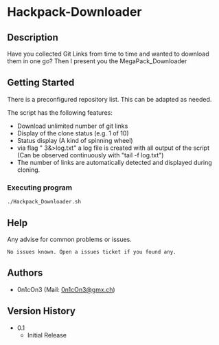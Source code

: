 # Hackpack-Downloader
## Description

Have you collected Git Links from time to time and wanted to download them in one go? Then I present you the MegaPack_Downloader

## Getting Started

There is a preconfigured repository list. 
This can be adapted as needed. 

The script has the following features:

- Download unlimited number of git links
- Display of the clone status (e.g. 1 of 10)
- Status display (A kind of spinning wheel)
- via flag " 3&>log.txt" a log file is created with all output of the script
(Can be observed continuously with "tail -f log.txt")
- The number of links are automatically detected and displayed during cloning.

### Executing program

```
./Hackpack_Downloader.sh
```

## Help

Any advise for common problems or issues.
```
No issues known. Open a issues ticket if you found any.
```

## Authors

- 0n1cOn3   (Mail: 0n1cOn3@gmx.ch)

## Version History

* 0.1
    * Initial Release
